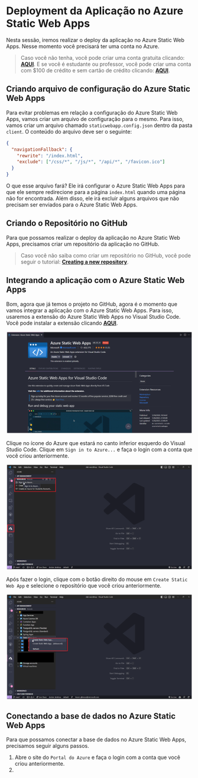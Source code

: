 # Deployment da Aplicação no Azure Static Web Apps

Nesta sessão, iremos realizar o deploy da aplicação no Azure Static Web Apps. Nesse momento você precisará ter uma conta no Azure. 

> Caso você não tenha, você pode criar uma conta gratuita clicando: **[AQUI](https://azure.microsoft.com/free/?WT.mc_id=javascript-75515-gllemos)**. E se você é estudante ou professor, você pode criar uma conta com $100 de crédito e sem cartão de crédito clicando: **[AQUI](https://azure.microsoft.com/free/students/?WT.mc_id=javascript-75515-gllemos)**.

## Criando arquivo de configuração do Azure Static Web Apps

Para evitar problemas em relação a configuração do Azure Static Web Apps, vamos criar um arquivo de configuração para o mesmo. Para isso, vamos criar um arquivo chamado `staticwebapp.config.json` dentro da pasta `client`. O conteúdo do arquivo deve ser o seguinte:

```json
{
  "navigationFallback": {
    "rewrite": "/index.html",
    "exclude": ["/css/*", "/js/*", "/api/*", "/favicon.ico"]
  }
}
```

O que esse arquivo fará? Ele irá configurar o Azure Static Web Apps para que ele sempre redirecione para a página `index.html` quando uma página não for encontrada. Além disso, ele irá excluir alguns arquivos que não precisam ser enviados para o Azure Static Web Apps.

## Criando o Repositório no GitHub

Para que possamos realizar o deploy da aplicação no Azure Static Web Apps, precisamos criar um repositório da aplicação no GitHub. 

> Caso você não saiba como criar um repositório no GitHub, você pode seguir o tutorial: **[Creating a new repository](https://docs.github.com/en/github/getting-started-with-github/create-a-repo)**.


## Integrando a aplicação com o Azure Static Web Apps

Bom, agora que já temos o projeto no GitHub, agora é o momento que vamos integrar a aplicação com o Azure Static Web Apps. Para isso, usaremos a extensão do Azure Static Web Apps no Visual Studio Code. Você pode instalar a extensão clicando **[AQUI](https://marketplace.visualstudio.com/items?itemName=ms-azuretools.vscode-azurestaticwebapps&WT.mc_id=javascript-75515-gllemos)**.

![image-30](./../../workshop-images/image-30.jpg)

Clique no ícone do Azure que estará no canto inferior esquerdo do Visual Studio Code. Clique em `Sign in to Azure...` e faça o login com a conta que você criou anteriormente.

![image-31](./../../workshop-images/image-31.jpg)

Após fazer o login, clique com o botão direito do mouse em `Create Static Web App` e selecione o repositório que você criou anteriormente.

![image-32](./../../workshop-images/image-32.jpg)




## Conectando a base de dados no Azure Static Web Apps

Para que possamos conectar a base de dados no Azure Static Web Apps, precisamos seguir alguns passos.

1. Abre o site do `Portal do Azure` e faça o login com a conta que você criou anteriormente.
2. 